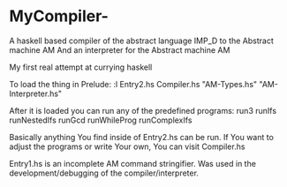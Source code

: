 # MyCompiler-

A haskell based compiler of the abstract language IMP_D to the Abstract machine AM
And an interpreter for the Abstract machine AM

My first real attempt at currying haskell

To load the thing in Prelude:
:l Entry2.hs Compiler.hs "AM-Types.hs" "AM-Interpreter.hs"

After it is loaded you can run any of the predefined programs:
run3
runIfs
runNestedIfs
runGcd
runWhileProg
runComplexIfs

Basically anything You find inside of Entry2.hs can be run. If You want to adjust the programs or write Your own, You can visit Compiler.hs

Entry1.hs is an incomplete AM command stringifier. Was used in the development/debugging of the compiler/interpreter.